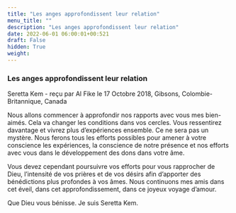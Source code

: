 ```yaml
---
title: "Les anges approfondissent leur relation"
menu_title: ""
description: "Les anges approfondissent leur relation"
date: 2022-06-01 06:00:01+00:521
draft: False
hidden: True
weight:
---
```

### Les anges approfondissent leur relation

Seretta Kem - reçu par Al Fike le 17 Octobre 2018, Gibsons, Colombie-Britannique, Canada

Nous allons commencer à approfondir nos rapports avec vous mes bien-aimés. Cela va changer les conditions dans vos cercles. Vous ressentirez davantage et vivrez plus d’expériences ensemble. Ce ne sera pas un mystère. Nous ferons tous les efforts possibles pour amener à votre conscience les expériences, la conscience de notre présence et nos efforts avec vous dans le développement des dons dans votre âme.

Vous devez cependant poursuivre vos efforts pour vous rapprocher de Dieu, l’intensité de vos prières et de vos désirs afin d’apporter des bénédictions plus profondes à vos âmes. Nous continuons mes amis dans cet éveil, dans cet approfondissement, dans ce joyeux voyage d’amour.

Que Dieu vous bénisse. Je suis Seretta Kem.




